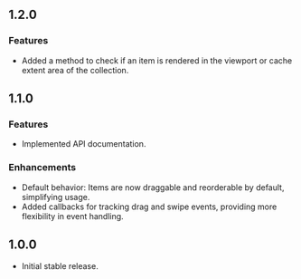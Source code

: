 ## 1.2.0

### Features

- Added a method to check if an item is rendered in the viewport or cache extent area of the collection.

## 1.1.0

### Features

- Implemented API documentation.

### Enhancements

- Default behavior: Items are now draggable and reorderable by default, simplifying usage.
- Added callbacks for tracking drag and swipe events, providing more flexibility in event handling.

## 1.0.0 

- Initial stable release.
